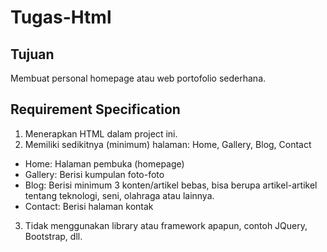 # Tugas-Html
## Tujuan
Membuat personal homepage atau web portofolio sederhana.

## Requirement Specification
1. Menerapkan HTML dalam project ini.
2. Memiliki sedikitnya (minimum) halaman: Home, Gallery, Blog, Contact
- Home: Halaman pembuka (homepage)
- Gallery: Berisi kumpulan foto-foto
- Blog: Berisi minimum 3 konten/artikel bebas, bisa berupa artikel-artikel tentang teknologi, seni, olahraga atau lainnya. 
- Contact: Berisi halaman kontak
3. Tidak menggunakan library atau framework apapun, contoh JQuery, Bootstrap, dll.
